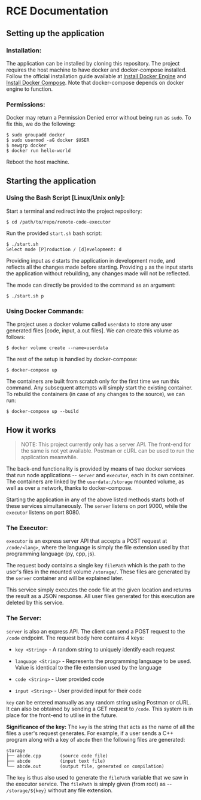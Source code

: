 
# RCE Documentation

## Setting up the application

### Installation:

The application can be installed by cloning this repository.
The project requires the host machine to have docker and docker-compose installed. Follow the official installation guide available at [Install Docker Engine](https://docs.docker.com/engine/install/ubuntu/) and [Install Docker Compose](https://docs.docker.com/compose/install/).
Note that docker-compose depends on docker engine to function.

### Permissions:

Docker may return a Permission Denied error without being run as `sudo`. To fix this, we do the following:
```
$ sudo groupadd docker
$ sudo usermod -aG docker $USER
$ newgrp docker
$ docker run hello-world
```
Reboot the host machine.

## Starting the application

### Using the Bash Script [Linux/Unix only]:

Start a terminal and redirect into the project repository:
```
$ cd /path/to/repo/remote-code-executor
```

Run the provided `start.sh` bash script:
```
$ ./start.sh
Select mode [P]roduction / [d]evelopment: d
```

Providing input as `d` starts the application in development mode, and reflects all the changes made before starting. Providing `p` as the input starts the application without rebuilding, any changes made will not be reflected.

The mode can directly be provided to the command as an argument:
```
$ ./start.sh p
```

### Using Docker Commands:

The project uses a docker volume called `userdata` to store any user generated files [code, input, a.out files]. We can create this volume as follows:
```
$ docker volume create --name=userdata
```
The rest of the setup is handled by docker-compose:
```
$ docker-compose up
```
The containers are built from scratch only for the first time we run this command. Any subsequent attempts will simply start the existing container. To rebuild the containers (in case of any changes to the source), we can run:
```
$ docker-compose up --build
```

## How it works

> NOTE: This project currently only has a server API. The front-end for the same is not yet available. Postman or cURL can be used to run the application meanwhile.

The back-end functionality is provided by means of two docker services that run node applications -- `server` and `executor`, each in its own container. The containers are linked by the `userdata:/storage` mounted volume, as well as over a network, thanks to docker-compose.

Starting the application in any of the above listed methods starts both of these services simultaneously. The `server` listens on port 9000, while the `executor` listens on port 8080.

### The Executor:

`executor` is an express server API that accepts a POST request at `/code/<lang>`, where the language is simply the file extension used by that programming language (py, cpp, js).

The request body contains a single key `filePath` which is the path to the user's files in the mounted volume `/storage/`. These files are generated by the `server` container and will be explained later.

This service simply executes the code file at the given location and returns the result as a JSON response.
All user files generated for this execution are deleted by this service.

### The Server:

`server` is also an express API. The client can send a POST request to the `/code` endpoint.
The request body here contains 4 keys:
-  `key <String>` - A random string to uniquely identify each request

-  `language <String>` - Represents the programming language to be used. Value is identical to the file extension used by the language

-  `code <String>` - User provided code

-  `input <String>` - User provided input for their code

`key` can be entered manually as any random string using Postman or cURL. It can also be obtained by sending a GET request to `/code`. This system is in place for the front-end to utilise in the future.

**Significance of the key:**
The `key` is the string that acts as the name of all the files a user's request generates. For example, if a user sends a C++ program along with a key of `abcde` then the following files are generated:
```
storage
├── abcde.cpp		(source code file)
├── abcde			(input text file)
└── abcde.out		(output file, generated on compilation)
```
The `key` is thus also used to generate the `filePath` variable that we saw in the executor service. The `filePath` is simply given (from root) as -- `/storage/${key}` without any file extension.